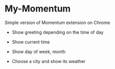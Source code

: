 # My-Momentum

Simple version of Momentum extension on Chrome

- Show greeting depending on the time of day

- Show current time

- Show day of week, month

- Choose a city and show its weather
